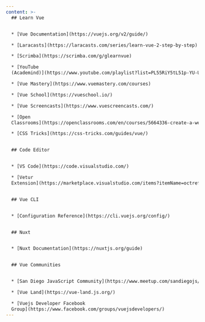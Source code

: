 ```yaml
---
content: >-
  ## Learn Vue


  * [Vue Documentation](https://vuejs.org/v2/guide/)

  * [Laracasts](https://laracasts.com/series/learn-vue-2-step-by-step)

  * [Scrimba](https://scrimba.com/g/glearnvue)

  * [YouTube
  (Academind)](https://www.youtube.com/playlist?list=PL55RiY5tL51p-YU-Uw90qQH419BM4Iz07)

  * [Vue Mastery](https://www.vuemastery.com/courses)

  * [Vue School](https://vueschool.io/)

  * [Vue Screencasts](https://www.vuescreencasts.com/)

  * [Open
  Classrooms](https://openclassrooms.com/en/courses/5664336-create-a-web-application-with-vue-js)

  * [CSS Tricks](https://css-tricks.com/guides/vue/)


  ## Code Editor


  * [VS Code](https://code.visualstudio.com/)

  * [Vetur
  Extension](https://marketplace.visualstudio.com/items?itemName=octref.vetur)


  ## Vue CLI


  * [Configuration Reference](https://cli.vuejs.org/config/)


  ## Nuxt


  * [Nuxt Documentation](https://nuxtjs.org/guide)


  ## Vue Communities


  * [San Diego JavaScript Community](https://www.meetup.com/sandiegojs/)

  * [Vue Land](https://vue-land.js.org/)

  * [Vuejs Developer Facebook
  Group](https://www.facebook.com/groups/vuejsdevelopers/)
---
```


